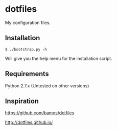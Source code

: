 # dotfiles
My configuration files.

## Installation
`$ ./bootstrap.py -h`

Will give you the help menu for the installation script.

## Requirements
Python 2.7.x
(Untested on other versions)

## Inspiration

https://github.com/bamos/dotfiles

http://dotfiles.github.io/
